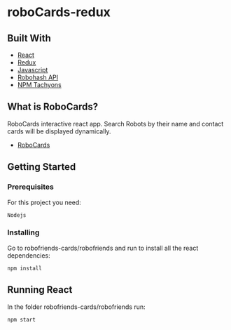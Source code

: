 # roboCards-redux

## Built With

* [React](https://reactjs.org/)
* [Redux](https://redux.js.org/)
* [Javascript](https://www.javascript.com/)
* [Robohash API](https://robohash.org/)
* [NPM Tachyons](https://www.npmjs.com/package/tachyons)



## What is RoboCards?

 RoboCards interactive react app. Search Robots by their name and contact cards will be displayed dynamically.

* [RoboCards](https://danisan9490.github.io/robofriends-cards)


## Getting Started

### Prerequisites

For this project you need:

```
Nodejs
```

### Installing

Go to robofriends-cards/robofriends and run to install all the react dependencies:

```
npm install
```

## Running React

In the folder robofriends-cards/robofriends run:

```
npm start
```
